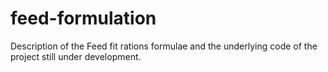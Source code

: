 # feed-formulation
Description of the Feed fit rations formulae and the underlying code of the project still under development.
